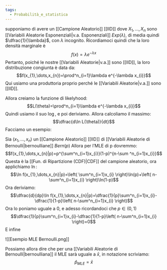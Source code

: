 ```yaml
---
tags:
  - Probabilità_e_statistica
---
```

supponiamo di avere un [[Campione Aleatorio]] [[IID]] dove $X_{1},\dots,X_{n}$ sono [[Variabili Aleatorie Esponenziali|v.a. Esponenziali]] $Exp(\lambda)$, di media quindi $\dfrac{1}{\lambda}$, con $\lambda$ incognito.
Ricordiamoci quindi che la loro densità marginale è 
$$f(x)=\lambda e^{-\lambda x}$$
Pertanto, poiché le nostre [[Variabili Aleatorie|v.a.]] sono [[IID]], la loro distribuzione congiunta è data da:
$$f(x_{1},\dots,x_{n})=\prod^n_{i=1}\lambda e^{-\lambda x_{i}}$$
Qui usiamo una produttoria proprio perché le [[Variabili Aleatorie|v.a.]] sono [[IID]].

Allora creiamo la funzione di likelyhood:
$$L(\theta)=\prod^n_{i=1}\lambda e^{-\lambda x_{i}}$$
Quindi usiamo il suo $\log$, e poi deriviamo.
Allora calcoliamo il massimo:
$$\dfrac{d\ln L(\theta)}{dt}$$
Facciamo un esempio:

Sia $(x_{1},\dots,x_{n})$ un [[Campione Aleatorio]] [[IID]] di [[Variabili Aleatorie di Bernoulli|bernoulliane]] $Bern(p)$
Allora per l’MLE di p dovremmo:
$$f(x_{1},\dots,x_{n}|p)=p^{\sum^n_{i=1}x_{i}}(1-p)^{n-\sum ^n_{i=1}x_{i}}$$
Questa è la [[Fun. di Ripartizione (CDF)|CDF]] del campione aleatorio, ora applichiamo $\ln$:
$$\ln f(x_{1},\dots,x_{n}|p)=\left( \sum^n_{i=1}x_{i} \right)\ln(p)+\left( n-\sum^n_{i=1}x_{i} \right)\ln(1-p)$$
Ora deriviamo:
$$\dfrac{d}{dp}\ln f(x_{1},\dots,x_{n}|p)=\dfrac{1}{p}\sum^n_{i=1}x_{i}-\dfrac{1}{1-p}\left( n-\sum^n_{i=1}x_{i} \right)$$
Ora lo poniamo uguale a $0$, e adesso ricordandoci che $p\in(0,1)$
$$\dfrac{1}{p}\sum^n_{i=1}x_{i}-\dfrac{1}{1-p}\left( n-\sum^n_{i=1}x_{i} \right)=0$$
E infine

![[Esempio MLE Bernoulli.png]]

Possiamo allora dire che per una [[Variabili Aleatorie di Bernoulli|bernoulliana]] il MLE sarà uguale a $\bar{x}$, in notazione scriviamo:
$$\hat{p}_{MLE}=\bar{x}$$